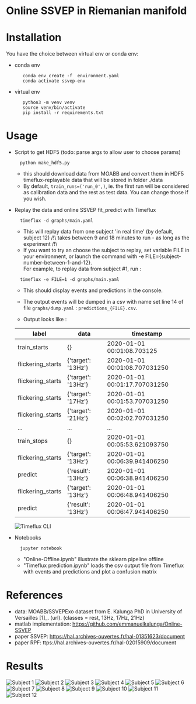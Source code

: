 Online SSVEP in Riemanian manifold
==================================

Installation
============
You have the choice between virtual env or conda env:

- conda env
   ```
      conda env create -f  environment.yaml
      conda activate ssvep-env
   ```

- virtual env
   ```
      python3 -m venv venv
      source venv/bin/activate
      pip install -r requirements.txt
    ```
Usage
======
- Script to get HDF5  (todo: parse args to allow user to choose params)
    ```
      python make_hdf5.py
    ```   
    - this should download data from MOABB and convert them in HDF5
   timeflux-replayable data that will be stored in folder ./data
    - By default, `train_runs=('run_0',)`, ie. the first run will be considered as 
    calibration data and the rest as test data. You can change those if you wish.     

- Replay the data and online SSVEP fit_predict with Timeflux
    ```
      timeflux -d graphs/main.yaml
    ```  
    
    - This will replay data from one subject 'in real time' (by default, subject 12)
      /!\ takes between 9 and 18 minutes to run - as long as the experiment /!\
    - If you want to try an choose the subject to replay, set variable FILE in your 
      environment, or launch the command with -e FILE={subject-number-between-1-and-12}.  
      For example, to replay data from subject #1, run : 
      
    ```
      timeflux -e FILE=1 -d graphs/main.yaml
    ``` 
    
    - This should display events and predictions in the console.
    - The output events will be dumped in a csv with name set line 14 of file
    `graphs/dump.yaml` :  `predictions_{FILE}.csv`.
    
    -  Output looks like :

    
    | label           | data                     |timestamp                        |
    |-----------------|--------------------------|-------------------------------- |
    |train_starts     | {}                       | 2020-01-01 00:01:08.703125      |
    |flickering_starts | {'target': '13Hz'}       | 2020-01-01 00:01:08.707031250   |
    |flickering_starts | {'target': '13Hz'}       | 2020-01-01 00:01:17.707031250   |
    |flickering_starts | {'target': '17Hz'}       | 2020-01-01 00:01:53.707031250   |
    |flickering_starts | {'target': '21Hz'}       | 2020-01-01 00:02:02.707031250   |
    |...              |  ...                     |  ...                            |
    |train_stops      | {}                       | 2020-01-01 00:05:53.621093750   |
    | flickering_starts| {'target': '13Hz'}       | 2020-01-01 00:06:39.941406250   |
    |predict          |{'result': '13Hz'}        | 2020-01-01 00:06:38.941406250   |
    |flickering_starts | {'target': '13Hz'}       | 2020-01-01 00:06:48.941406250   |
    |predict          |{'result': '13Hz'}        | 2020-01-01 00:06:47.941406250   |
    
   
   ![Timeflux CLI](timeflux_cmd.gif)

    
- Notebooks

   ```
     jupyter notebook
   ```
  
     - "Online-Offline.ipynb" illustrate the sklearn pipeline offline
     - "Timeflux prediction.ipynb" loads the csv output file from Timeflux with 
     events and predictions and plot a confusion matrix 
     
References
===========
- data: MOABB/SSVEPExo dataset from E. Kalunga PhD in University of Versailles [1]_. (url). (classes = rest, 13Hz, 17Hz, 21Hz)
- matlab implementation: https://github.com/emmanuelkalunga/Online-SSVEP
- paper SSVEP: https://hal.archives-ouvertes.fr/hal-01351623/document
- paper RPF: ttps://hal.archives-ouvertes.fr/hal-02015909/document


Results 
=======
   ![Subject 1](notebooks/fig_confusion_1.png)
   ![Subject 2](notebooks/fig_confusion_2.png)
   ![Subject 3](notebooks/fig_confusion_3.png)
   ![Subject 4](notebooks/fig_confusion_4.png)
   ![Subject 5](notebooks/fig_confusion_5.png)
   ![Subject 6](notebooks/fig_confusion_6.png)
   ![Subject 7](notebooks/fig_confusion_7.png)
   ![Subject 8](notebooks/fig_confusion_8.png)
   ![Subject 9](notebooks/fig_confusion_9.png)
   ![Subject 10](notebooks/fig_confusion_10.png)
   ![Subject 11](notebooks/fig_confusion_11.png)
   ![Subject 12](notebooks/fig_confusion_12.png)



